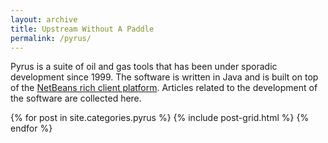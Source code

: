 ```yaml
---
layout: archive
title: Upstream Without A Paddle
permalink: /pyrus/
---
```


Pyrus is a suite of oil and gas tools that has been under sporadic development since 1999. The software is written in Java and is built on top of the [NetBeans rich client platform](https://netbeans.org/features/platform/index.html). Articles related to the development of the software are collected here.

<div class="tiles">
{% for post in site.categories.pyrus %}
  {% include post-grid.html %}
{% endfor %}
</div><!-- /.tiles -->
